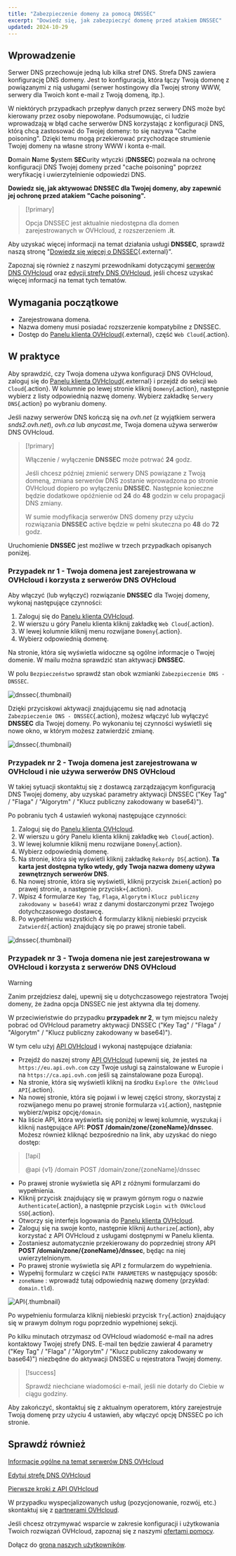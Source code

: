 ```yaml
---
title: "Zabezpieczenie domeny za pomocą DNSSEC"
excerpt: "Dowiedz się, jak zabezpieczyć domenę przed atakiem DNSSEC"
updated: 2024-10-29
---
```


## Wprowadzenie 

Serwer DNS przechowuje jedną lub kilka stref DNS. Strefa DNS zawiera konfigurację DNS domeny. Jest to konfiguracja, która łączy Twoją domenę z powiązanymi z nią usługami (serwer hostingowy dla Twojej strony WWW, serwery dla Twoich kont e-mail z Twoją domeną, itp.).

W niektórych przypadkach przepływ danych przez serwery DNS może być kierowany przez osoby niepowołane.
Podsumowując, ci ludzie wprowadzają w błąd cache serwerów DNS korzystając z konfiguracji DNS, którą chcą zastosować do Twojej domeny: to się nazywa "Cache poisoning".
Dzięki temu mogą przekierować przychodzące strumienie Twojej domeny na własne strony WWW i konta e-mail.

**D**omain **N**ame **S**ystem **SEC**urity wtyczki (**DNSSEC**) pozwala na ochronę konfiguracji DNS Twojej domeny przed "cache poisoning" poprzez weryfikację i uwierzytelnienie odpowiedzi DNS.

**Dowiedz się, jak aktywować DNSSEC dla Twojej domeny, aby zapewnić jej ochronę przed atakiem "Cache poisoning".**

> [!primary]
>
> Opcja DNSSEC jest aktualnie niedostępna dla domen zarejestrowanych w OVHcloud, z rozszerzeniem **.it**.
>

Aby uzyskać więcej informacji na temat działania usługi **DNSSEC**, sprawdź naszą stronę "[Dowiedz się więcej o DNSSEC](/links/web/domains-dnssec){.external}".

Zapoznaj się również z naszymi przewodnikami dotyczącymi [serwerów DNS OVHcloud](/pages/web_cloud/domains/dns_server_general_information) oraz [edycji strefy DNS OVHcloud](/pages/web_cloud/domains/dns_zone_edit), jeśli chcesz uzyskać więcej informacji na temat tych tematów.

## Wymagania początkowe

- Zarejestrowana domena.
- Nazwa domeny musi posiadać rozszerzenie kompatybilne z DNSSEC.
- Dostęp do [Panelu klienta OVHcloud](/links/manager){.external}, część `Web Cloud`{.action}.

## W praktyce

Aby sprawdzić, czy Twoja domena używa konfiguracji DNS OVHcloud, zaloguj się do [Panelu klienta OVHcloud](/links/manager){.external} i przejdź do sekcji `Web Cloud`{.action}. W kolumnie po lewej stronie kliknij `Domeny`{.action}, następnie wybierz z listy odpowiednią nazwę domeny. Wybierz zakładkę `Serwery DNS`{.action} po wybraniu domeny.

Jeśli nazwy serwerów DNS kończą się na *ovh.net* (z wyjątkiem serwera *snds2.ovh.net*), *ovh.ca* lub *anycast.me*, Twoja domena używa serwerów DNS OVHcloud.

> [!primary]
>
> Włączenie / wyłączenie **DNSSEC** może potrwać **24** godz.
>
> Jeśli chcesz później zmienić serwery DNS powiązane z Twoją domeną, zmiana serwerów DNS zostanie wprowadzona po stronie OVHcloud dopiero po wyłączeniu **DNSSEC**. Następnie konieczne będzie dodatkowe opóźnienie od **24** do **48** godzin w celu propagacji DNS zmiany.
>
> W sumie modyfikacja serwerów DNS domeny przy użyciu rozwiązania **DNSSEC** active będzie w pełni skuteczna po **48** do **72** godz.
>

Uruchomienie **DNSSEC** jest możliwe w trzech przypadkach opisanych poniżej.

### Przypadek nr 1 - Twoja domena jest zarejestrowana w OVHcloud i korzysta z serwerów DNS OVHcloud

Aby włączyć (lub wyłączyć) rozwiązanie **DNSSEC** dla Twojej domeny, wykonaj następujące czynności:

1. Zaloguj się do [Panelu klienta OVHcloud](/links/manager).
2. W wierszu u góry Panelu klienta kliknij zakładkę `Web Cloud`{.action}.
3. W lewej kolumnie kliknij menu rozwijane `Domeny`{.action}.
4. Wybierz odpowiednią domenę.

Na stronie, która się wyświetla widoczne są ogólne informacje o Twojej domenie. W mailu można sprawdzić stan aktywacji **DNSSEC**.

W polu `Bezpieczeństwo` sprawdź stan obok wzmianki `Zabezpieczenie DNS - DNSSEC`.

![dnssec](/pages/assets/screens/control_panel/product-selection/web-cloud/domain-dns/general-information/activate-dnssec.png){.thumbnail}

Dzięki przyciskowi aktywacji znajdującemu się nad adnotacją `Zabezpieczenie DNS - DNSSEC`{.action}, możesz włączyć lub wyłączyć **DNSSEC** dla Twojej domeny. Po wykonaniu tej czynności wyświetli się nowe okno, w którym możesz zatwierdzić zmianę.

![dnssec](/pages/assets/screens/control_panel/product-selection/web-cloud/domain-dns/general-information/activate-dnssec-confirmation.png){.thumbnail}

### Przypadek nr 2 - Twoja domena jest zarejestrowana w OVHcloud i nie używa serwerów DNS OVHcloud

W takiej sytuacji skontaktuj się z dostawcą zarządzającym konfiguracją DNS Twojej domeny, aby uzyskać parametry aktywacji DNSSEC ("Key Tag" / "Flaga" / "Algorytm" / "Klucz publiczny zakodowany w base64)").

Po pobraniu tych 4 ustawień wykonaj następujące czynności:

1. Zaloguj się do [Panelu klienta OVHcloud](/links/manager).
2. W wierszu u góry Panelu klienta kliknij zakładkę `Web Cloud`{.action}.
3. W lewej kolumnie kliknij menu rozwijane `Domeny`{.action}.
4. Wybierz odpowiednią domenę.
5. Na stronie, która się wyświetli kliknij zakładkę `Rekordy DS`{.action}. **Ta karta jest dostępna tylko wtedy, gdy Twoja nazwa domeny używa zewnętrznych serwerów DNS**.
6. Na nowej stronie, która się wyświetli, kliknij przycisk `Zmień`{.action} po prawej stronie, a następnie przycisk`+`{.action}.
7. Wpisz 4 formularze `Key Tag`, `Flaga`, `Algorytm` i `Klucz publiczny zakodowany w base64)` wraz z danymi dostarczonymi przez Twojego dotychczasowego dostawcę.
8. Po wypełnieniu wszystkich 4 formularzy kliknij niebieski przycisk `Zatwierdź`{.action} znajdujący się po prawej stronie tabeli.

![dnssec](/pages/assets/screens/control_panel/product-selection/web-cloud/domain-dns/ds-records/edit-plus-dashboard.png){.thumbnail}

### Przypadek nr 3 - Twoja domena nie jest zarejestrowana w OVHcloud i korzysta z serwerów DNS OVHcloud

> [!warning]
>
> Zanim przejdziesz dalej, upewnij się u dotychczasowego rejestratora Twojej domeny, że żadna opcja DNSSEC nie jest aktywna dla tej domeny.

W przeciwieństwie do przypadku **przypadek nr 2**, w tym miejscu należy pobrać od OVHcloud parametry aktywacji DNSSEC ("Key Tag" / "Flaga" / "Algorytm" / "Klucz publiczny zakodowany w base64)").

W tym celu użyj [API OVHcloud](/pages/manage_and_operate/api/first-steps) i wykonaj następujące działania:

- Przejdź do naszej strony [API OVHcloud](/links/api) (upewnij się, że jesteś na `https://eu.api.ovh.com` czy Twoje usługi są zainstalowane w Europie i na `https://ca.api.ovh.com` jeśli są zainstalowane poza Europą).
- Na stronie, która się wyświetli kliknij na środku `Explore the OVHcloud API`{.action}.
- Na nowej stronie, która się pojawi i w lewej części strony, skorzystaj z rozwijanego menu po prawej stronie formularza `v1`{.action}, następnie wybierz/wpisz opcję`/domain`.
- Na liście API, która wyświetla się poniżej w lewej kolumnie, wyszukaj i kliknij następujące API: **POST /domain/zone/{zoneName}/dnssec**. Możesz również kliknąć bezpośrednio na link, aby uzyskać do niego dostęp:

> [!api]
>
> @api {v1} /domain POST /domain/zone/{zoneName}/dnssec
>

- Po prawej stronie wyświetla się API z różnymi formularzami do wypełnienia.
- Kliknij przycisk znajdujący się w prawym górnym rogu o nazwie `Authenticate`{.action}, a następnie przycisk `Login with OVHcloud SSO`{.action}.
- Otworzy się interfejs logowania do [Panelu klienta OVHcloud](/links/manager).
- Zaloguj się na swoje konto, następnie kliknij `Authorize`{.action}, aby korzystać z API OVHcloud z usługami dostępnymi w Panelu klienta.
- Zostaniesz automatycznie przekierowany do poprzedniej strony API **POST /domain/zone/{zoneName}/dnssec**, będąc na niej uwierzytelnionym.
- Po prawej stronie wyświetla się API z formularzem do wypełnienia.
- Wypełnij formularz w części `PATH PARAMETERS` w następujący sposób:
- `zoneName` : wprowadź tutaj odpowiednią nazwę domeny (przykład: `domain.tld`).

![API](/pages/assets/screens/api/post-domain-zone-zonename-dnssec.png){.thumbnail}

Po wypełnieniu formularza kliknij niebieski przycisk `Try`{.action} znajdujący się w prawym dolnym rogu poprzednio wypełnionej sekcji.

Po kilku minutach otrzymasz od OVHcloud wiadomość e-mail na adres kontaktowy Twojej strefy DNS.
E-mail ten będzie zawierał 4 parametry ("Key Tag" / "Flaga" / "Algorytm" / "Klucz publiczny zakodowany w base64)") niezbędne do aktywacji DNSSEC u rejestratora Twojej domeny.

> [!success]
>
> Sprawdź niechciane wiadomości e-mail, jeśli nie dotarły do Ciebie w ciągu godziny.

Aby zakończyć, skontaktuj się z aktualnym operatorem, który zarejestruje Twoją domenę przy użyciu 4 ustawień, aby włączyć opcję DNSSEC po ich stronie.

## Sprawdź również

[Informacje ogólne na temat serwerów DNS OVHcloud](/pages/web_cloud/domains/dns_server_general_information)

[Edytuj strefę DNS OVHcloud](/pages/web_cloud/domains/dns_zone_edit)

[Pierwsze kroki z API OVHcloud](/pages/manage_and_operate/api/first-steps)

W przypadku wyspecjalizowanych usług (pozycjonowanie, rozwój, etc.) skontaktuj się z [partnerami OVHcloud](/links/partner).

Jeśli chcesz otrzymywać wsparcie w zakresie konfiguracji i użytkowania Twoich rozwiązań OVHcloud, zapoznaj się z naszymi [ofertami pomocy](/links/support).

Dołącz do [grona naszych użytkowników](/links/community). 